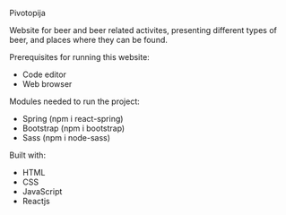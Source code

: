 Pivotopija

Website for beer and beer related activites, presenting different types of beer, and places where they can be found.

Prerequisites for running this website:
- Code editor
- Web browser


Modules needed to run the project:
- Spring (npm i react-spring)
- Bootstrap (npm i bootstrap)
- Sass (npm i node-sass)

Built with:
- HTML
- CSS
- JavaScript
- Reactjs

